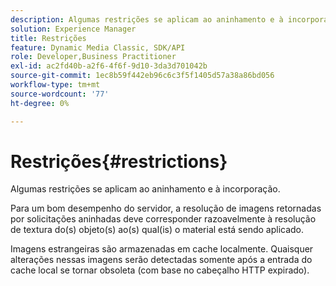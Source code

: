 ```yaml
---
description: Algumas restrições se aplicam ao aninhamento e à incorporação.
solution: Experience Manager
title: Restrições
feature: Dynamic Media Classic, SDK/API
role: Developer,Business Practitioner
exl-id: ac2fd40b-a2f6-4f6f-9d10-3da3d701042b
source-git-commit: 1ec8b59f442eb96c6c3f5f1405d57a38a86bd056
workflow-type: tm+mt
source-wordcount: '77'
ht-degree: 0%

---
```


# Restrições{#restrictions}

Algumas restrições se aplicam ao aninhamento e à incorporação.

Para um bom desempenho do servidor, a resolução de imagens retornadas por solicitações aninhadas deve corresponder razoavelmente à resolução de textura do(s) objeto(s) ao(s) qual(is) o material está sendo aplicado.

Imagens estrangeiras são armazenadas em cache localmente. Quaisquer alterações nessas imagens serão detectadas somente após a entrada do cache local se tornar obsoleta (com base no cabeçalho HTTP expirado).
